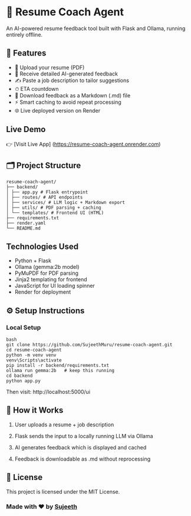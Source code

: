 # 🧠 Resume Coach Agent

An AI-powered resume feedback tool built with Flask and Ollama, running entirely offline.

## 🚀 Features

- 📄 Upload your resume (PDF)
- 🧠 Receive detailed AI-generated feedback
- ✍️ Paste a job description to tailor suggestions
- ⏱  ETA countdown
- 💾 Download feedback as a Markdown (.md) file
- ⚡ Smart caching to avoid repeat processing
- 🌐 Live deployed version on Render

## Live Demo

👉 [Visit Live App] (https://resume-coach-agent.onrender.com)

## 🗂 Project Structure
```
resume-coach-agent/
├── backend/
│ ├── app.py # Flask entrypoint
│ ├── routes/ # API endpoints
│ ├── services/ # LLM logic + Markdown export
│ ├── utils/ # PDF parsing + caching
│ └── templates/ # Frontend UI (HTML)
├── requirements.txt
├── render.yaml
└── README.md
```

## Technologies Used
- Python + Flask
- Ollama (gemma:2b model)
- PyMuPDF for PDF parsing
- Jinja2 templating for frontend
- JavaScript for UI loading spinner
- Render for deployment

## ⚙️ Setup Instructions

### Local Setup

``` 
bash
git clone https://github.com/SujeethMuru/resume-coach-agent.git
cd resume-coach-agent
python -m venv venv
venv\Scripts\activate
pip install -r backend/requirements.txt
ollama run gemma:2b   # keep this running
cd backend
python app.py
```
Then visit:
http://localhost:5000/ui

## 🧠 How it Works

1. User uploads a resume + job description

2. Flask sends the input to a locally running LLM via Ollama

3. AI generates feedback which is displayed and cached

4. Feedback is downloadable as .md without reprocessing

## 📜 License

This project is licensed under the MIT License.

### Made with ❤️ by [Sujeeth](https://github.com/SujeethMuru)

